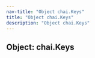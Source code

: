 ```yaml
---
nav-title: "Object chai.Keys"
title: "Object chai.Keys"
description: "Object chai.Keys"
---
```

## Object: chai.Keys